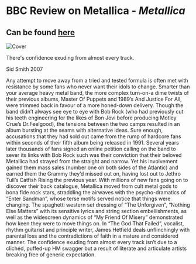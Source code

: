 # BBC Review on Metallica - *Metallica*

## Can be found [here](https://www.bbc.co.uk/music/reviews/8b8c/)

![Cover](https://upload.wikimedia.org/wikipedia/fr/d/de/Metallica_%28album%29.jpg)

There's confidence exuding from almost every track.

Sid Smith 2007

Any attempt to move away from a tried and tested formula is often met with resistance by some fans who never want their idols to change. Smarter than your average heavy metal band, the more complex turn-on-a dime twists of their previous albums, Master Of Puppets and 1989’s And Justice For All, were trimmed back in favour of a more honed-down delivery. Though the band didn’t always see eye to eye with Bob Rock (who had previously cut his teeth engineering for the likes of Bon Jovi before producing Motley Crue’s Dr.Feelgood), the tensions between the two camps resulted in an album bursting at the seams with alternative ideas.
Sure enough, accusations that they had sold out came from the rump of hardcore fans within seconds of their fifth album being released in 1991. Several years later thousands of fans signed an online petition calling on the band to sever its links with Bob Rock such was their conviction that their beloved Metallica had strayed from the straight and narrow.
Yet his involvement gained them mass sales (number one on both sides of the Atlantic) and earned them the Grammy they’d missed out on, having lost out to Jethro Tull’s Catfish Rising the previous year. With millions of new fans going on to discover their back catalogue, Metallica moved from cult metal gods to bona fide rock stars, straddling the airwaves with the psycho-dramatics of “Enter Sandman”, whose terse motifs served notice that things were changing. The spaghetti western set dressing of “The Unforgiven”, “Nothing Else Matters” with its sensitive lyrics and string section embellishments, as well as the widescreen dynamics of “My Friend Of Misery” demonstrated how keen they were to move things on.
In “The God That Failed”, vocalist, rhythm guitarist and principle writer, James Hetfield deals unflinchingly with parental loss and the contradictions of faith in a mature and considered manner. The confidence exuding from almost every track isn’t due to a clichéd, puffed-up HM swagger but a result of literate and articulate artists breaking free of generic expectation.